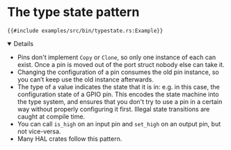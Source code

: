 # The type state pattern

```rust,editable,compile_fail
{{#include examples/src/bin/typestate.rs:Example}}
```

<details open='true'>

- Pins don't implement `Copy` or `Clone`, so only one instance of each can
  exist. Once a pin is moved out of the port struct nobody else can take it.
- Changing the configuration of a pin consumes the old pin instance, so you
  can’t keep use the old instance afterwards.
- The type of a value indicates the state that it is in: e.g. in this case, the
  configuration state of a GPIO pin. This encodes the state machine into the
  type system, and ensures that you don't try to use a pin in a certain way
  without properly configuring it first. Illegal state transitions are caught at
  compile time.
- You can call `is_high` on an input pin and `set_high` on an output pin, but
  not vice-versa.
- Many HAL crates follow this pattern.

</details>

